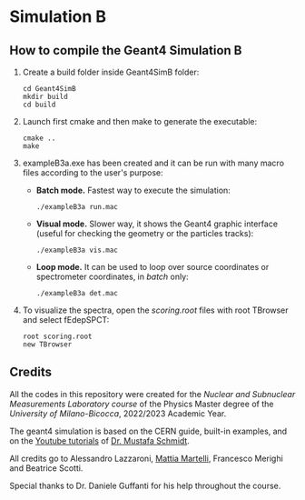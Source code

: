 # Simulation B
## How to compile the Geant4 Simulation B
1. Create a build folder inside Geant4SimB folder:
   ```
   cd Geant4SimB
   mkdir build
   cd build
   ```
2. Launch first cmake and then make to generate the executable:
   ```
   cmake ..
   make
   ```
3. exampleB3a.exe has been created and it can be run with many macro files according to the user's purpose:
    - **Batch mode.** Fastest way to execute the simulation:
      ```
      ./exampleB3a run.mac
      ```
    - **Visual mode.** Slower way, it shows the Geant4 graphic interface (useful for checking the geometry or the particles tracks):
      ```
      ./exampleB3a vis.mac
      ```
    - **Loop mode.** It can be used to loop over source coordinates or spectrometer coordinates, in _batch_ only:
      ```
      ./exampleB3a det.mac
      ```
  
4. To visualize the spectra, open the _scoring.root_ files with root TBrowser and select fEdepSPCT:
   ```
   root scoring.root
   new TBrowser
   ```
## Credits
All the codes in this repository were created for the _Nuclear and Subnuclear Measurements Laboratory course_ of the Physics Master degree of the _University of Milano-Bicocca_, 2022/2023 Academic Year.

The geant4 simulation is based on the CERN guide, built-in examples, and on the [Youtube tutorials](https://youtube.com/playlist?list=PLLybgCU6QCGWgzNYOV0SKen9vqg4KXeVL&si=KvdO9rwtt9r4BO5_) of [Dr. Mustafa Schmidt](https://github.com/MustafaSchmidt).

All credits go to Alessandro Lazzaroni, [Mattia Martelli](https://github.com/martelli7), Francesco Merighi and Beatrice Scotti.

Special thanks to Dr. Daniele Guffanti for his help throughout the course.
